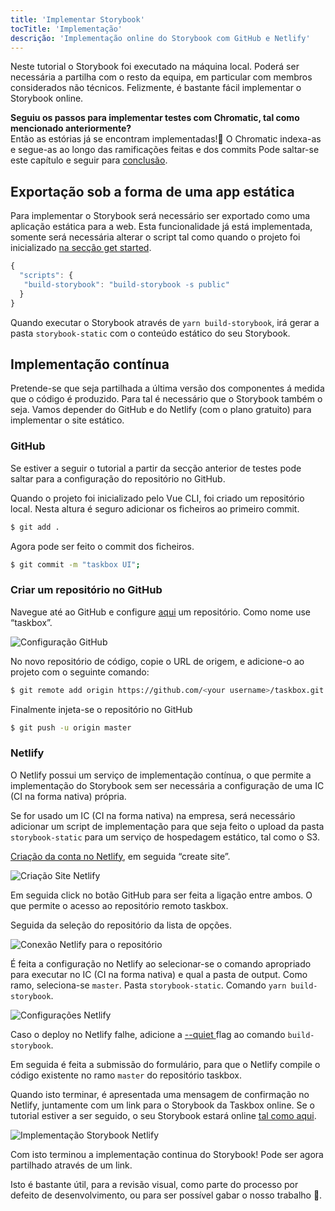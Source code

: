 ```yaml
---
title: 'Implementar Storybook'
tocTitle: 'Implementação'
descrição: 'Implementação online do Storybook com GitHub e Netlify'
---
```


Neste tutorial o Storybook foi executado na máquina local. Poderá ser necessária a partilha com o resto da equipa, em particular com membros considerados não técnicos. Felizmente, é bastante fácil implementar o Storybook online.

<div class="aside">
    <strong>Seguiu os passos para implementar testes com Chromatic, tal como mencionado anteriormente?</strong>
    <br/>
    Então as estórias já se encontram implementadas!🎉 O Chromatic indexa-as e segue-as ao longo das ramificações feitas e dos commits
    Pode saltar-se este capítulo e seguir para <a href="/vue/pt/conclusion">conclusão</a>.
</div>

## Exportação sob a forma de uma app estática

Para implementar o Storybook será necessário ser exportado como uma aplicação estática para a web. Esta funcionalidade já está implementada, somente será necessária alterar o script tal como quando o projeto foi inicializado [na secção get started](/vue/pt/get-started).

```javascript
{
  "scripts": {
   "build-storybook": "build-storybook -s public"
  }
}
```
Quando executar o Storybook através de `yarn build-storybook`, irá gerar a pasta `storybook-static` com o conteúdo estático do seu Storybook.

## Implementação contínua

Pretende-se que seja partilhada a última versão dos componentes á medida que o código é produzido. Para tal é necessário que o Storybook também o seja. Vamos depender do GitHub e do Netlify (com o plano gratuito) para implementar o site estático.

### GitHub

Se estiver a seguir o tutorial a partir da secção anterior de testes pode saltar para a configuração do repositório no GitHub.

Quando o projeto foi inicializado pelo Vue CLI, foi criado um repositório local. Nesta altura é seguro adicionar os ficheiros ao primeiro commit.

```bash
$ git add .
```

Agora pode ser feito o commit dos ficheiros.

```bash
$ git commit -m "taskbox UI";
```

### Criar um repositório no GitHub

Navegue até ao GitHub e configure [aqui](https://github.com/new) um repositório. Como nome use “taskbox”.

![Configuração GitHub](/intro-to-storybook/github-create-taskbox.png)

No novo repositório de código, copie o URL de origem, e adicione-o ao projeto com o seguinte comando:

```bash
$ git remote add origin https://github.com/<your username>/taskbox.git
```

Finalmente injeta-se o repositório no GitHub

```bash
$ git push -u origin master
```

### Netlify

O Netlify possui um serviço de implementação contínua, o que permite a implementação do Storybook sem ser necessária a configuração de uma IC (CI na forma nativa) própria.

<div class="aside">
    Se for usado um IC (CI na forma nativa) na empresa, será necessário adicionar um script de implementação para que seja feito o upload da pasta <code>storybook-static</code> para um serviço de hospedagem estático, tal como o S3. 
</div>

[Criação da conta no Netlify](https://app.netlify.com/start), em seguida “create site”.

![Criação Site Netlify](/intro-to-storybook/netlify-create-site.png)

Em seguida click no botão GitHub para ser feita a ligação entre ambos. O que permite o acesso ao repositório remoto taskbox.

Seguida da seleção do repositório da lista de opções.

![Conexão Netlify para o repositório](/intro-to-storybook/netlify-account-picker.png)

É feita a configuração no Netlify ao selecionar-se o comando apropriado para executar no IC (CI na forma nativa) e qual a pasta de output. Como ramo, seleciona-se `master`. Pasta `storybook-static`. Comando `yarn build-storybook`.

![Configurações Netlify](/intro-to-storybook/netlify-settings.png)

<div class="aside"><p>Caso o deploy no Netlify falhe, adicione a <a href="https://storybook.js.org/docs/configurations/cli-options/#for-build-storybook">--quiet </a> flag ao comando <code>build-storybook</code>.</p></div>

Em seguida é feita a submissão do formulário, para que o Netlify compile o código existente no ramo `master` do repositório taskbox.

Quando isto terminar, é apresentada uma mensagem de confirmação no Netlify, juntamente com um link para o Storybook da Taskbox online. Se o tutorial estiver a ser seguido, o seu Storybook estará online [tal como aqui](https://clever-banach-415c03.netlify.com/).

![Implementação Storybook Netlify](/intro-to-storybook/netlify-storybook-deploy.png)

Com isto terminou a implementação continua do Storybook! Pode ser agora partilhado através de um link.

Isto é bastante útil, para a revisão visual, como parte do processo por defeito de desenvolvimento, ou para ser possível gabar o nosso trabalho 💅.

